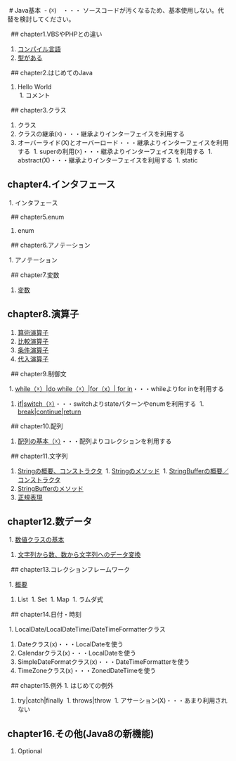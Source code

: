  # Java基本   - (☓)　・・・  ソースコードが汚くなるため、基本使用しない。代替を検討してください。
  
  ## chapter1.VBSやPHPとの違い   
  
1. [コンパイル言語](./doc/java-language/JavaLanguage.md) 
1. [型がある](./doc/java-language/JavaLanguage.md)
  
  ## chapter2.はじめてのJava   
  
1. Hello World  
 1. コメント  

  ## chapter3.クラス   
  
1. クラス   
1. クラスの継承(☓)・・・継承よりインターフェイスを利用する 
1. オーバーライド(X)とオーバーロード・・・継承よりインターフェイスを利用する
 1. superの利用(☓)・・・継承よりインターフェイスを利用する
 1. abstract(X)・・・継承よりインターフェイスを利用する
 1. static  

## chapter4.インタフェース

 1. インタフェース

  ## chapter5.enum 

1. enum

  ## chapter6.アノテーション

 1. アノテーション

  ## chapter7.変数 

1. [変数](http://www.javaroad.jp/java_variable.htm)  

## chapter8.演算子 

1. [算術演算子](http://www.javaroad.jp/java_operator1.htm) 
1. [比較演算子](http://www.javaroad.jp/java_operator2.htm) 
1. [条件演算子](http://www.javaroad.jp/java_operator3.htm) 
1. [代入演算子](http://www.javaroad.jp/java_operator6.htm)

  ## chapter9.制御文

 1. [while（☓）|do while（☓）|for（x）| for in](http://www.javaroad.jp/java_control1.htm)・・・whileよりfor inを利用する 
1. [if|switch（☓）](http://www.javaroad.jp/java_control2.htm)・・・switchよりstateパターンやenumを利用する
 1. [break|continue|return](http://www.javaroad.jp/java_control3.htm)

  ## chapter10.配列 

1. [配列の基本（☓）](http://www.javaroad.jp/java_array1.htm)・・・配列よりコレクションを利用する

  ## chapter11.文字列 

1. [Stringの概要、コンストラクタ](http://www.javaroad.jp/java_character2.htm)
 1. [Stringのメソッド](http://www.javaroad.jp/java_character3.htm)
 1. [StringBufferの概要／コンストラクタ](http://www.javaroad.jp/java_character4.htm) 
1. [StringBufferのメソッド](http://www.javaroad.jp/java_character5.htm) 
1. [正規表現](http://www.javaroad.jp/java_character7.htm)  

## chapter12.数データ

 1. [数値クラスの基本](http://www.javaroad.jp/java_number1.htm) 
1. [文字列から数、数から文字列へのデータ変換](http://www.javaroad.jp/java_number2.htm)

  ## chapter13.コレクションフレームワーク

 1. [概要](http://www.javaroad.jp/java_collection1.htm) 
1. List
 1. Set
 1. Map
 1. ラムダ式

  ## chapter14.日付・時刻

 1. LocalDate/LocalDateTime/DateTimeFormatterクラス 
1. Dateクラス(x)・・・LocalDateを使う 
1. Calendarクラス(x)・・・LocalDateを使う 
1. SimpleDateFormatクラス(x)・・・DateTimeFormatterを使う 
1. TimeZoneクラス(x)・・・ZonedDateTimeを使う

  ## chapter15.例外 1. はじめての例外 

1. try|catch|finally
 1. throws|throw
 1. アサーション(X)・・・あまり利用されない  

## chapter16.その他(Java8の新機能) 

1. Optional 
